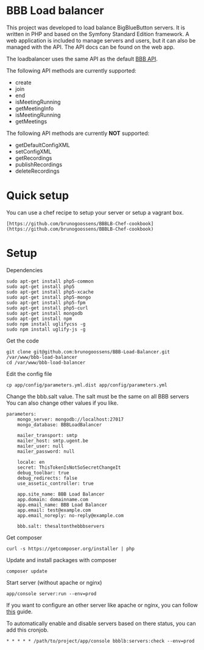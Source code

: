 BBB Load balancer
========================

This project was developed to load balance BigBlueButton servers.
It is written in PHP and based on the Symfony Standard Edition framework.
A web application is included to manage servers and users, but it can also be managed with the API. The API docs can be found on the web app.

The loadbalancer uses the same API as the default [BBB API](https://code.google.com/p/bigbluebutton/wiki/API).

The following API methods are currently supported:

- create
- join
- end
- isMeetingRunning
- getMeetingInfo
- isMeetingRunning
- getMeetings

The following API methods are currently **NOT** supported:

- getDefaultConfigXML
- setConfigXML
- getRecordings
- publishRecordings
- deleteRecordings

# Quick setup #

You can use a chef recipe to setup your server or setup a vagrant box.

    [https://github.com/brunogoossens/BBBLB-Chef-cookbook](https://github.com/brunogoossens/BBBLB-Chef-cookbook)

# Setup #

Dependencies

	sudo apt-get install php5-common
	sudo apt-get install php5
	sudo apt-get install php5-xcache
	sudo apt-get install php5-mongo
	sudo apt-get install php5-fpm
	sudo apt-get install php5-curl
	sudo apt-get install mongodb
	sudo apt-get install npm
	sudo npm install uglifycss -g
	sudo npm install uglify-js -g

Get the code

	git clone git@github.com:brunogoossens/BBB-Load-Balancer.git /var/www/bbb-load-balancer
	cd /var/www/bbb-load-balancer

Edit the config file

	cp app/config/parameters.yml.dist app/config/parameters.yml

Change the bbb.salt value. The salt must be the same on all BBB servers
You can also change other values if you like.

```
parameters:
    mongo_server: mongodb://localhost:27017
    mongo_database: BBBLoadBalancer

    mailer_transport: smtp
    mailer_host: smtp.ugent.be
    mailer_user: null
    mailer_password: null

    locale: en
    secret: ThisTokenIsNotSoSecretChangeIt
    debug_toolbar: true
    debug_redirects: false
    use_assetic_controller: true

    app.site_name: BBB Load Balancer
    app.domain: domainname.com
    app.email_name: BBB Load Balancer
    app.email: test@example.com
    app.email_noreply: no-reply@example.com

    bbb.salt: thesaltonthebbbservers
```

Get composer

	curl -s https://getcomposer.org/installer | php

Update and install packages with composer

	composer update

Start server (without apache or nginx)

	app/console server:run --env=prod

If you want to configure an other server like apache or nginx, you can follow [this](http://symfony.com/doc/current/cookbook/configuration/web_server_configuration.html) guide.

To automatically enable and disable servers based on there status, you can add this cronjob.

    * * * * * /path/to/project/app/console bbblb:servers:check --env=prod
